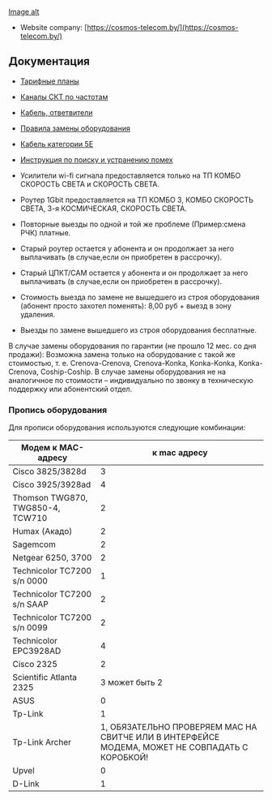 [Image alt](https://github.com/group4skt/help.github.io/raw/main/image.png)

- Website company: [https://cosmos-telecom.by/](https://cosmos-telecom.by/)

Документация
-------------------------------
- <a href="tarifs.html" >Тарифные планы</a>
 - <a href="Chastotny_plan.pdf" >Каналы СКТ по частотам</a>
  - <a href="Кабель, ответвители.pdf" > Кабель, ответвители</a>
 - <a href="Pravila.pdf" >Правила замены оборудования</a>
 -  <a href="Кабель категории 5e.pdf" >Кабель категории 5E</a>
 - <a href="Устранение помех. Инструкция.pdf" >Инструкция по поиску и устранению помех</a>

- Усилители wi-fi сигнала предоставляется только на ТП КОМБО СКОРОСТЬ СВЕТА и
СКОРОСТЬ СВЕТА.
- Роутер 1Gbit предоставляется на ТП КОМБО 3, КОМБО СКОРОСТЬ СВЕТА, 3-я КОСМИЧЕСКАЯ,
СКОРОСТЬ СВЕТА.
- Повторные выезды по одной и той же проблеме (Пример:смена РЧК) платные.

- Старый роутер остается у абонента и он продолжает за него выплачивать 
(в случае,если он приобретен в рассрочку).

- Старый ЦПКТ/САМ остается у абонента и он продолжает за него выплачивать
(в случае,если он приобретен в рассрочку).

- Стоимость выезда по замене не вышедшего из строя оборудования (абонент просто
захотел поменять): 8,00 руб + выезд в зону удаления.

- Выезды по замене вышедшего из строя оборудования бесплатные.

В случае замены оборудования по гарантии (не прошло 12 мес. со дня продажи):
Возможна замена только на оборудование с такой же стоимостью, т. е.
Crenova-Crenova, Crenova-Konka, Konka-Konka, Konka-Crenova, Coship-Coship.
В случае замены оборудования не на аналогичное по стоимости –
индивидуально по звонку в техническую поддержку или абонентский отдел.


### Пропись оборудования

Для прописи оборудования используются следующие комбинации:

| Модем	к МАС-адресу | к mac адресу |
|--------------------|--------------|
| Cisco 3825/3828d	| 3 |
| Cisco 3925/3928ad	| 4 |
| Thomson TWG870, TWG850-4, TCW710 |	2 |
| Humax (Акадо) | 2 |	
| Sagemcom	| 2 |
| Netgear 6250, 3700	| 2 |
| Technicolor TC7200 s/n 0000	| 1 |
| Technicolor TC7200 s/n SAAP	| 2 |
| Technicolor TC7200 s/n 0099	| 2 |
| Technicolor EPC3928AD	| 4 |
| Cisco 2325	| 2 |
| Scientific Atlanta 2325	| 3 может быть 2 |
| ASUS	| 0 |
| Tp-Link	 | 1 |
| Tp-Link Archer	| 1, ОБЯЗАТЕЛЬНО ПРОВЕРЯЕМ МАС НА СВИТЧЕ ИЛИ В ИНТЕРФЕЙСЕ МОДЕМА, МОЖЕТ НЕ СОВПАДАТЬ С КОРОБКОЙ! |
| Upvel	| 0 |
| D-Link	| 1 |



